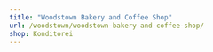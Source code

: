 ```yaml
---
title: "Woodstown Bakery and Coffee Shop"
url: /woodstown/woodstown-bakery-and-coffee-shop/
shop: Konditorei
---
```

